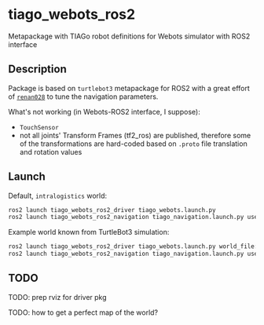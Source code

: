 # tiago_webots_ros2

Metapackage with TIAGo robot definitions for Webots simulator with ROS2 interface

## Description

Package is based on `turtlebot3` metapackage for ROS2 with a great effort of [`renan028`](https://github.com/renan028/tiago_webots_ros2) to tune the navigation parameters.

What's not working (in Webots-ROS2 interface, I suppose):

* `TouchSensor`
* not all joints' Transform Frames (tf2_ros) are published, therefore some of the transformations are hard-coded based on `.proto` file translation and rotation values

## Launch

Default, `intralogistics` world:

```bash
ros2 launch tiago_webots_ros2_driver tiago_webots.launch.py
ros2 launch tiago_webots_ros2_navigation tiago_navigation.launch.py use_sim_time:=True
```

Example world known from TurtleBot3 simulation:

```bash
ros2 launch tiago_webots_ros2_driver tiago_webots.launch.py world_file:=turtlebot3_burger_example.wbt
ros2 launch tiago_webots_ros2_navigation tiago_navigation.launch.py use_sim_time:=True map_file:=$(ros2 pkg prefix tiago_webots_ros2_driver --share)/resource/map/turtlebot3_burger_example.yaml
```

## TODO

TODO: prep rviz for driver pkg

TODO: how to get a perfect map of the world?
